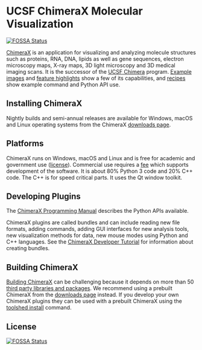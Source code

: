 # UCSF ChimeraX Molecular Visualization
[![FOSSA Status](https://app.fossa.com/api/projects/git%2Bgithub.com%2Fzjp%2FChimeraX.svg?type=shield)](https://app.fossa.com/projects/git%2Bgithub.com%2Fzjp%2FChimeraX?ref=badge_shield)


[ChimeraX](https://www.rbvi.ucsf.edu/chimerax/) is an application for visualizing and analyzing molecule structures such as proteins, RNA, DNA, lipids as well as gene sequences, electron microscopy maps, X-ray maps, 3D light microscopy and 3D medical imaging scans.  It is the successor of the [UCSF Chimera](https://www.cgl.ucsf.edu/chimera/) program.  [Example images](https://www.rbvi.ucsf.edu/chimerax/gallery.html) and [feature highlights](https://www.rbvi.ucsf.edu/chimerax/features.html) show a few of its capabilities, and [recipes](https://rbvi.github.io/chimerax-recipes/) show example command and Python API use.

## Installing ChimeraX

Nightly builds and semi-annual releases are available for Windows, macOS and Linux operating systems from the ChimeraX [downloads page](https://www.rbvi.ucsf.edu/chimerax/download.html).

## Platforms

ChimeraX runs on Windows, macOS and Linux and is free for academic and government use ([license](https://www.rbvi.ucsf.edu/chimerax/docs/license.html)).  Commercial use requires a [fee](https://www.rbvi.ucsf.edu/chimera/commercial_license.html) which supports development of the software.  It is about 80% Python 3 code and 20% C++ code.  The C++ is for speed critical parts.  It uses the Qt window toolkit.  

## Developing Plugins

The [ChimeraX Programming Manual](https://www.cgl.ucsf.edu/chimerax/docs/devel/index.html) describes the Python APIs available.

ChimeraX plugins are called bundles and can include reading new file formats, adding commands, adding GUI interfaces for new analysis tools, new visualization methods for data, new mouse modes using Python and C++ languages.  See the [ChimeraX Developer Tutorial](https://www.cgl.ucsf.edu/chimerax/docs/devel/tutorials/introduction.html) for information about creating bundles.

## Building ChimeraX

[Building ChimeraX](https://www.cgl.ucsf.edu/chimerax/docs/devel/building.html) can be challenging because it depends on more than 50 [third party libraries and packages](https://www.rbvi.ucsf.edu/chimerax/docs/devel/dependencies.html). We recommend using a prebuilt ChimeraX from the [downloads page](https://www.rbvi.ucsf.edu/chimerax/download.html) instead.  If you develop your own ChimeraX plugins they can be used with a prebuilt ChimeraX using the [toolshed install](http://www.rbvi.ucsf.edu/chimerax/docs/user/commands/toolshed.html#install) command.


## License
[![FOSSA Status](https://app.fossa.com/api/projects/git%2Bgithub.com%2Fzjp%2FChimeraX.svg?type=large)](https://app.fossa.com/projects/git%2Bgithub.com%2Fzjp%2FChimeraX?ref=badge_large)